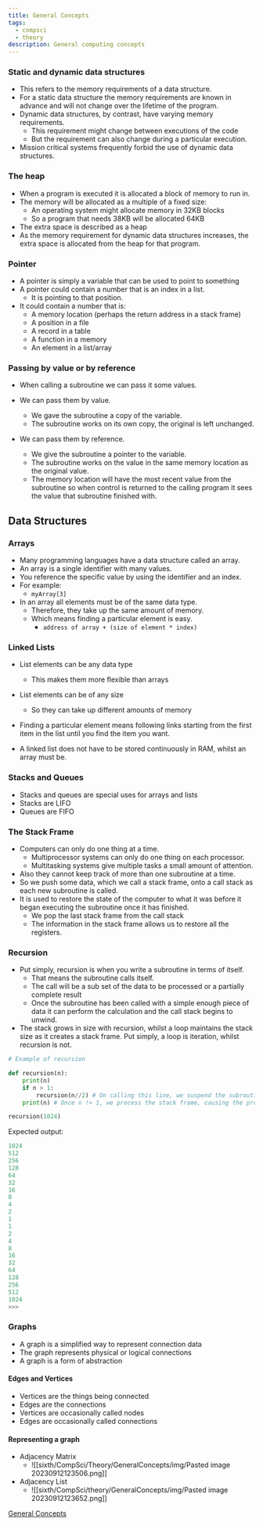 ```yaml
---
title: General Concepts
tags:
  - compsci
  - theory
description: General computing concepts
---
```


### Static and dynamic data structures

- This refers to the memory requirements of a data structure.
- For a static data structure the memory requirements are known in advance and will not change over the lifetime of the program.
- Dynamic data structures, by contrast, have varying memory requirements.
	- This requirement might change between executions of the code
	- But the requirement can also change during a particular execution.
- Mission critical systems frequently forbid the use of dynamic data structures.

### The heap

- When a program is executed it is allocated a block of memory to run in.
- The memory will be allocated as a multiple of a fixed size:
	- An operating system might allocate memory in 32KB blocks
	- So a program that needs 38KB will be allocated 64KB
- The extra space is described as a heap
- As the memory requirement for dynamic data structures increases, the extra space is allocated from the heap for that program.

### Pointer

- A pointer is simply a variable that can be used to point to something
- A pointer could contain a number that is an index in a list.
	- It is pointing to that position.
- It could contain a number that is:
	- A memory location (perhaps the return address in a stack frame)
	- A position in a file
	- A record in a table
	- A function in a memory
	- An element in a list/array

### Passing by value or by reference

- When calling a subroutine we can pass it some values.

- We can pass them by value.
	- We gave the subroutine a copy of the variable.
	- The subroutine works on its own copy, the original is left unchanged.
- We can pass them by reference.
	- We give the subroutine a pointer to the variable.
	- The subroutine works on the value in the same memory location as the original value.
	- The memory location will have the most recent value from the subroutine so when control is returned to the calling program it sees the value that subroutine finished with.

## Data Structures

### Arrays

- Many programming languages have a data structure called an array.
- An array is a single identifier with many values.
- You reference the specific value by using the identifier and an index.
- For example:
	- `myArray[3]`
- In an array all elements must be of the same data type. 
	- Therefore, they take up the same amount of memory.
	- Which means finding a particular element is easy.
		- `address of array + (size of element * index)`

### Linked Lists

- List elements can be any data type
	- This makes them more flexible than arrays
- List elements can be of any size
	- So they can take up different amounts of memory
- Finding a particular element means following links starting from the first item in the list until you find the item you want.

- A linked list does not have to be stored continuously in RAM, whilst an array must be.

### Stacks and Queues

- Stacks and queues are special uses for arrays and lists
- Stacks are LIFO
- Queues are FIFO

### The Stack Frame

- Computers can only do one thing at a time.
	- Multiprocessor systems can only do one thing on each processor.
	- Multitasking systems give multiple tasks a small amount of attention.
- Also they cannot keep track of more than one subroutine at a time.
- So we push some data, which we call a stack frame, onto a call stack as each new subroutine is called.
- It is used to restore the state of the computer to what it was before it began executing the subroutine once it has finished.
	- We pop the last stack frame from the call stack
	- The information in the stack frame allows us to restore all the registers.

### Recursion

- Put simply, recursion is when you write a subroutine in terms of itself.
	- That means the subroutine calls itself.
	- The call will be a sub set of the data to be processed or a partially complete result
	- Once the subroutine has been called with a simple enough piece of data it can perform the calculation and the call stack begins to unwind.
- The stack grows in size with recursion, whilst a loop maintains the stack size as it creates a stack frame. Put simply, a loop is iteration, whilst recursion is not.

```py
# Example of recursion

def recursion(n):
	print(n)
	if n > 1:
		recursion(n//2) # On calling this line, we suspend the subroutine and add it to the stack frame
	print(n) # Once n !> 1, we process the stack frame, causing the program to spit out the inverse of what it previously printed.

recursion(1024)
```

Expected output:
```py
1024
512
256
128
64
32
16
8
4
2
1
1
2
4
8
16
32
64
128
256
512
1024
>>>
```

### Graphs

- A graph is a simplified way to represent connection data
- The graph represents physical or logical connections
- A graph is a form of abstraction

#### Edges and Vertices

- Vertices are the things being connected
- Edges are the connections
- Vertices are occasionally called nodes
- Edges are occasionally called connections

#### Representing a graph

- Adjacency Matrix
	- ![[sixth/CompSci/Theory/GeneralConcepts/img/Pasted image 20230912123506.png]]
- Adjacency List
	- ![[sixth/CompSci/theory/GeneralConcepts/img/Pasted image 20230912123652.png]]


[General Concepts](sixth/CompSci/Theory/GeneralConcepts/GeneralConcepts)